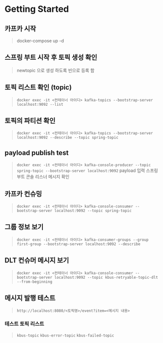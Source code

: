 # Getting Started

## 카프카 시작
> docker-compose up -d

## 스프링 부트 시작 후 토픽 생성 확인
> newtopic 으로 생성 하도록 빈으로 등록 함

## 토픽 리스트 확인 (topic)
> `docker exec -it <컨테이너 아이디> kafka-topics --bootstrap-server localhost:9092 --list`

## 토픽의 파티션 확인
> `docker exec -it <컨테이너 아이디> kafka-topics --bootstrap-server localhost:9092 --describe --topic spring-topic`

## payload publish test
> `docker exec -it <컨테이너 아이디> kafka-console-producer --topic spring-topic --bootstrap-server localhost:9092`
> payload 입력
> 스프링 부트 콘솔 리스너 메시지 확인

## 카프카 컨슈밍
> `docker exec -it <컨테이너 아이디> kafka-console-consumer --bootstrap-server localhost:9092 --topic spring-topic`

## 그룹 정보 보기
> `docker exec -it <컨테이너 아이디> kafka-consumer-groups --group first-group --bootstrap-server localhost:9092 --describe`

## DLT 컨슈머 메시지 보기
> `docker exec -it <컨테이너 아이디> kafka-console-consumer --bootstrap-server localhost:9092 --topic kbus-retryable-topic-dlt --from-beginning`

## 메시지 발행 테스트
> `http://localhost:8080/<토픽명>/event?item=<메시지 내용>`
### 테스트 토픽 리스트

> `kbus-topic`
> `kbus-error-topic`
> `kbus-failed-topic`